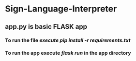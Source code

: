 # Sign-Language-Interpreter
## app.py is basic FLASK app 
### To run the file *execute pip install -r requirements.txt*
### To run the app execute *flask run* in the app directory
